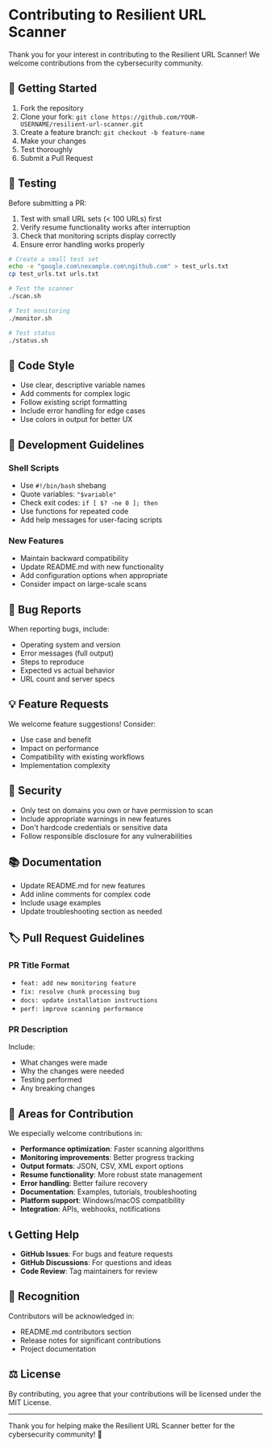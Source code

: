 # Contributing to Resilient URL Scanner

Thank you for your interest in contributing to the Resilient URL Scanner! We welcome contributions from the cybersecurity community.

## 🚀 Getting Started

1. Fork the repository
2. Clone your fork: `git clone https://github.com/YOUR-USERNAME/resilient-url-scanner.git`
3. Create a feature branch: `git checkout -b feature-name`
4. Make your changes
5. Test thoroughly
6. Submit a Pull Request

## 🧪 Testing

Before submitting a PR:

1. Test with small URL sets (< 100 URLs) first
2. Verify resume functionality works after interruption
3. Check that monitoring scripts display correctly
4. Ensure error handling works properly

```bash
# Create a small test set
echo -e "google.com\nexample.com\ngithub.com" > test_urls.txt
cp test_urls.txt urls.txt

# Test the scanner
./scan.sh

# Test monitoring
./monitor.sh

# Test status
./status.sh
```

## 📝 Code Style

- Use clear, descriptive variable names
- Add comments for complex logic
- Follow existing script formatting
- Include error handling for edge cases
- Use colors in output for better UX

## 🔧 Development Guidelines

### Shell Scripts
- Use `#!/bin/bash` shebang
- Quote variables: `"$variable"`
- Check exit codes: `if [ $? -ne 0 ]; then`
- Use functions for repeated code
- Add help messages for user-facing scripts

### New Features
- Maintain backward compatibility
- Update README.md with new functionality
- Add configuration options when appropriate
- Consider impact on large-scale scans

## 🐛 Bug Reports

When reporting bugs, include:
- Operating system and version
- Error messages (full output)
- Steps to reproduce
- Expected vs actual behavior
- URL count and server specs

## 💡 Feature Requests

We welcome feature suggestions! Consider:
- Use case and benefit
- Impact on performance
- Compatibility with existing workflows
- Implementation complexity

## 🔐 Security

- Only test on domains you own or have permission to scan
- Include appropriate warnings in new features
- Don't hardcode credentials or sensitive data
- Follow responsible disclosure for any vulnerabilities

## 📚 Documentation

- Update README.md for new features
- Add inline comments for complex code
- Include usage examples
- Update troubleshooting section as needed

## 🏷️ Pull Request Guidelines

### PR Title Format
- `feat: add new monitoring feature`
- `fix: resolve chunk processing bug`
- `docs: update installation instructions`
- `perf: improve scanning performance`

### PR Description
Include:
- What changes were made
- Why the changes were needed
- Testing performed
- Any breaking changes

## 🎯 Areas for Contribution

We especially welcome contributions in:

- **Performance optimization**: Faster scanning algorithms
- **Monitoring improvements**: Better progress tracking
- **Output formats**: JSON, CSV, XML export options
- **Resume functionality**: More robust state management
- **Error handling**: Better failure recovery
- **Documentation**: Examples, tutorials, troubleshooting
- **Platform support**: Windows/macOS compatibility
- **Integration**: APIs, webhooks, notifications

## 📞 Getting Help

- **GitHub Issues**: For bugs and feature requests
- **GitHub Discussions**: For questions and ideas
- **Code Review**: Tag maintainers for review

## 🌟 Recognition

Contributors will be acknowledged in:
- README.md contributors section
- Release notes for significant contributions
- Project documentation

## ⚖️ License

By contributing, you agree that your contributions will be licensed under the MIT License.

---

Thank you for helping make the Resilient URL Scanner better for the cybersecurity community! 🎯